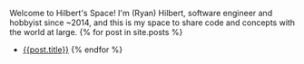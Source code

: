 Welcome to Hilbert's Space! I'm (Ryan) Hilbert, software engineer and hobbyist since ~2014, and this is my space to share code and concepts with the world at large.
{% for post in site.posts %}
- [{{post.title}}]({{post.url}})
{% endfor %}
